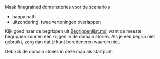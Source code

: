 Maak finegrained domainstories voor de scenario's

- happy path
- uitzondering: twee vertoningen overlappen

Kijk goed naar de begrippen uit [Begrippenlijst.md](../casusbeschrijving/Begrippenlijst.md), want de meeste begrippen kunnen een krijgen in de domain stories. Als je een begrip niet gebruikt, zorg dan dat je kunt beredeneren waarom niet.

Gebruik de domain stories in deze map als startpunt.
